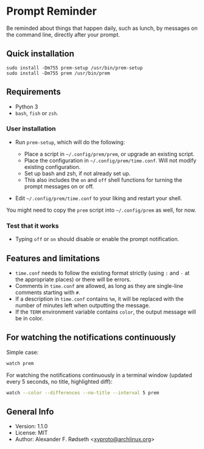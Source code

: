 # Prompt Reminder

Be reminded about things that happen daily, such as lunch, by messages on the command line, directly after your prompt.

## Quick installation

    sudo install -Dm755 prem-setup /usr/bin/prem-setup
    sudo install -Dm755 prem /usr/bin/prem

## Requirements

* Python 3
* `bash`, `fish` or `zsh`.

### User installation

* Run `prem-setup`, which will do the following:
  * Place a script in `~/.config/prem/prem`, or upgrade an existing script.
  * Place the configuration in `~/.config/prem/time.conf`. Will not modify existing configuration.
  * Set up bash and zsh, if not already set up.
  * This also includes the `on` and `off` shell functions for turning the prompt messages on or off.

* Edit `~/.config/prem/time.conf` to your liking and restart your shell.

You might need to copy the `prem` script into `~/.config/prem` as well, for now.

### Test that it works

* Typing `off` or `on` should disable or enable the prompt notification.

## Features and limitations

* `time.conf` needs to follow the existing format strictly (using `:` and `-` at the appropriate places) or there will be errors.
* Comments in `time.conf` are allowed, as long as they are single-line comments starting with `#`.
* If a description in `time.conf` contains `%m`, it will be replaced with the number of minutes left when outputting the message.
* If the `TERM` environment variable contains `color`, the output message will be in color.

## For watching the notifications continuously

Simple case:

```sh
watch prem
```

For watching the notifications continuously in a terminal window (updated every 5 seconds, no title, highlighted diff):

```sh
watch --color --differences --no-title --interval 5 prem
```

## General Info

* Version: 1.1.0
* License: MIT
* Author: Alexander F. Rødseth &lt;xyproto@archlinux.org&gt;

